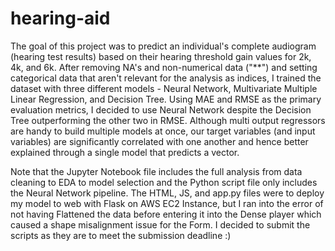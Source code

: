 # hearing-aid

The goal of this project was to predict an individual's complete audiogram (hearing test results) based on their hearing threshold gain values for 2k, 4k, and 6k. After removing NA's and non-numerical data ("**") and setting categorical data that aren't relevant for the analysis as indices, I trained the dataset with three different models - Neural Network, Multivariate Multiple Linear Regression, and Decision Tree. Using MAE and RMSE as the primary evaluation metrics, I decided to use Neural Network despite the Decision Tree outperforming the other two in RMSE. Although multi output regressors are handy to build multiple models at once, our target variables (and input variables) are significantly correlated with one another and hence better explained through a single model that predicts a vector.

Note that the Jupyter Notebook file includes the full analysis from data cleaning to EDA to model selection and the Python script file only includes the Neural Network pipeline. The HTML, JS, and app.py files were to deploy my model to web with Flask on AWS EC2 Instance, but I ran into the error of not having Flattened the data before entering it into the Dense player which caused a shape misalignment issue for the Form. I decided to submit the scripts as they are to meet the submission deadline :) 
